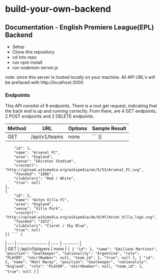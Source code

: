 # build-your-own-backend

## Documentation - English Premiere League(EPL) Backend

  - Setup
  - Clone this repository
  - cd into repo
  - run npm install
  - run nodemon server.js
  
note: since this server is hosted locally on your machine. All API URL's will be prefaced with http://localhost:3000

### Endpoints

This API consitst of 9 endpoints. There is a root get request, indicating that the back end is up and running correctly. From there, are 4 GET endpoints, 2 POST endpoints and 2 DELETE endpoints. 

| Method | URL | Options | Sample Result |
| ------ | --- | ------- | --------------|
| GET | /api/v1/teams | none | ``` [{
        "id": 1,
        "name": "Arsenal FC",
        "area": "England",
        "venue": "Emirates Stadium",
        "crestUrl": "http://upload.wikimedia.org/wikipedia/en/5/53/Arsenal_FC.svg",
        "founded": "1886",
        "clubColors": "Red / White",
        "true": null
    },
    {
        "id": 2,
        "name": "Aston Villa FC",
        "area": "England",
        "venue": "Villa Park",
        "crestUrl": "http://upload.wikimedia.org/wikipedia/de/9/9f/Aston_Villa_logo.svg",
        "founded": "1872",
        "clubColors": "Claret / Sky Blue",
        "true": null
    }] ``` |
| --- | --------------- | ---- | -------- |    
| GET | /api/v1/players | none | ``` [
    {
        "id": 1,
        "name": "Emiliano Martínez",
        "position": "Goalkeeper",
        "nationality": "Argentina",
        "role": "PLAYER",
        "shirtNumber": null,
        "team_id": 1,
        "true": null
    },
    {
        "id": 2,
        "name": "Matt Macey",
        "position": "Goalkeeper",
        "nationality": "England",
        "role": "PLAYER",
        "shirtNumber": null,
        "team_id": 1,
        "true": null
    } ``` |
    

